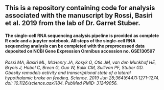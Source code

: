 ## This is a repository containing code for analysis associated with the manuscript by Rossi, Basiri et al. 2019 from the lab of Dr. Garret Stuber.

#### The single-cell RNA sequencing analysis pipeline is provided as complete R code and a jupyter notebook. All steps of the single-cell RNA sequencing analysis can be completed with the preprocessed data deposited on NCBI Gene Expression Omnibus accession no. GSE130597


###### Rossi MA, Basiri ML, McHenry JA, Kosyk O, Otis JM, van den Munkhof HE, Bryois J, Hübel C, Breen G, Guo W, Bulik CM, Sullivan PF, Stuber GD. Obesity remodels activity and transcriptional state of a lateral hypothalamic brake on feeding. Science. 2019 Jun 28;364(6447):1271-1274. doi: 10.1126/science.aax1184. PubMed PMID: 31249056.
